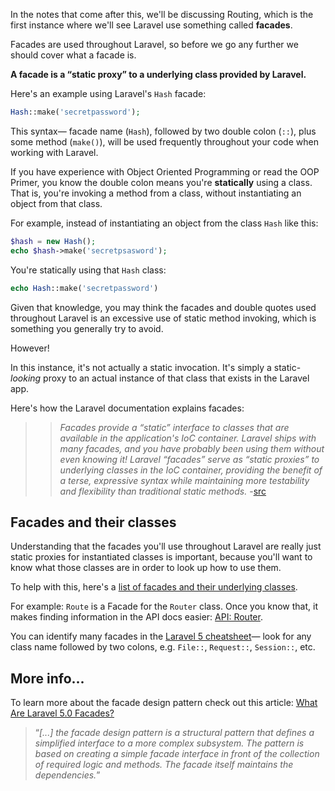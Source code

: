 In the notes that come after this, we'll be discussing Routing, which is the first instance where we'll see Laravel use something called **facades**.

Facades are used throughout Laravel, so before we go any further we should cover what a facade is.

__A facade is a &ldquo;static proxy&rdquo; to a underlying class provided by Laravel.__

Here's an example using Laravel's `Hash` facade:

```php
Hash::make('secretpassword');
```

This syntax&mdash; facade name (`Hash`), followed by two double colon (`::`), plus some method (`make()`), will be used frequently throughout your code when working with Laravel.

If you have experience with Object Oriented Programming or read the OOP Primer, you know the double colon means you're **statically** using a class. That is, you're invoking a method from a class, without instantiating an object from that class.

For example, instead of instantiating an object from the class `Hash` like this:

```php
$hash = new Hash();
echo $hash->make('secretpsasword');
```

You're statically using that `Hash` class:

```php
echo Hash::make('secretpassword')
```

Given that knowledge, you may think the facades and double quotes used throughout Laravel is an excessive use of static method invoking, which is something you generally try to avoid.

However!

In this instance, it's not actually a static invocation. It's simply a static-*looking* proxy to an actual instance of that class that exists in the Laravel app.

Here's how the Laravel documentation explains facades:

>> *Facades provide a &ldquo;static&rdquo; interface to classes that are available in the application's IoC container. Laravel ships with many facades, and you have probably been using them without even knowing it! Laravel &ldquo;facades&rdquo; serve as &ldquo;static proxies&rdquo; to underlying classes in the IoC container, providing the benefit of a terse, expressive syntax while maintaining more testability and flexibility than traditional static methods.* -[src](http://laravel.com/docs/facades#facade-class-reference)


## Facades and their classes
Understanding that the facades you'll use throughout Laravel are really just static proxies for instantiated classes is important, because you'll want to know what those classes are in order to look up how to use them.

To help with this, here's a [list of facades and their underlying classes](http://laravel.com/docs/facades#facade-class-reference).

For example:
`Route` is a Facade for the `Router` class. Once you know that, it makes finding information in the API docs easier: [API: Router](https://laravel.com/api/5.3/Illuminate/Routing/Route.html).

You can identify many facades in the [Laravel 5 cheatsheet](http://www.linxiang.info/l5-cs)&mdash; look for any class name followed by two colons, e.g. `File::`, `Request::`, `Session::`, etc.

## More info...

To learn more about the facade design pattern check out this article: [What Are Laravel 5.0 Facades?](http://code.tutsplus.com/tutorials/what-are-laravel-50-facades--cms-25347)


> &ldquo;*[...] the facade design pattern is a structural pattern that defines a simplified interface to a more complex subsystem. The pattern is based on creating a simple facade interface in front of the collection of required logic and methods. The facade itself maintains the dependencies.*&rdquo;
